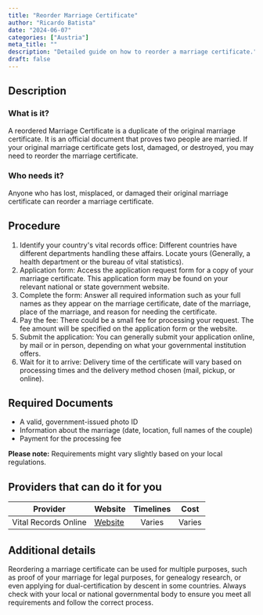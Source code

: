 ```yaml
---
title: "Reorder Marriage Certificate"
author: "Ricardo Batista"
date: "2024-06-07"
categories: ["Austria"]
meta_title: ""
description: "Detailed guide on how to reorder a marriage certificate."
draft: false
---
```


## Description
### What is it?
A reordered Marriage Certificate is a duplicate of the original marriage certificate. It is an official document that proves two people are married. If your original marriage certificate gets lost, damaged, or destroyed, you may need to reorder the marriage certificate.

### Who needs it?
Anyone who has lost, misplaced, or damaged their original marriage certificate can reorder a marriage certificate.

## Procedure

1. Identify your country's vital records office: Different countries have different departments handling these affairs. Locate yours (Generally, a health department or the bureau of vital statistics).
2. Application form: Access the application request form for a copy of your marriage certificate. This application form may be found on your relevant national or state government website.
3. Complete the form: Answer all required information such as your full names as they appear on the marriage certificate, date of the marriage, place of the marriage, and reason for needing the certificate.
4. Pay the fee: There could be a small fee for processing your request. The fee amount will be specified on the application form or the website.
5. Submit the application: You can generally submit your application online, by mail or in person, depending on what your governmental institution offers.
6. Wait for it to arrive: Delivery time of the certificate will vary based on processing times and the delivery method chosen (mail, pickup, or online).

## Required Documents

- A valid, government-issued photo ID
- Information about the marriage (date, location, full names of the couple)
- Payment for the processing fee

**Please note:** Requirements might vary slightly based on your local regulations.

## Providers that can do it for you

| Provider        |     Website     |     Timelines    |       Cost      |
| --------------- | --------------- |  :-------------: | :-------------: |
| Vital Records Online    |  [Website](https://www.vitalrecordsonline.com/)   |   Varies   | Varies |

## Additional details
Reordering a marriage certificate can be used for multiple purposes, such as proof of your marriage for legal purposes, for genealogy research, or even applying for dual-certification by descent in some countries. Always check with your local or national governmental body to ensure you meet all requirements and follow the correct process.